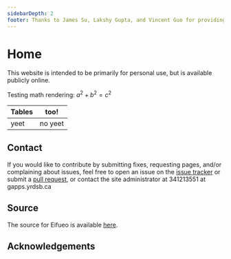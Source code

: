 ```yaml
---
sidebarDepth: 2
footer: Thanks to James Su, Lakshy Gupta, and Vincent Guo for providing supplementary data for accuracy and conciseness.
---
```


# Home

This website is intended to be primarily for personal use, but is available publicly online.

Testing math rendering: $a^2+b^2=c^2$

| Tables | too!    |
| ------ | ------- |
| yeet   | no yeet |

## Contact

If you would like to contribute by submitting fixes, requesting pages, and/or complaining about issues, feel free to open an issue on the [issue tracker](https://git.eggworld.tk/eggy/eifueo/issues) or submit a [pull request](https://git.eggworld.tk/eggy/eifueo/pulls), or contact the site administrator at 341213551 at gapps.yrdsb.ca

## Source

The source for Eifueo is available [here](https://git.eggworld.tk/eggy/eifueo).

## Acknowledgements
